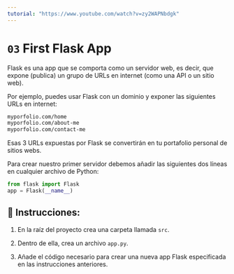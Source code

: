 ```yaml
---
tutorial: "https://www.youtube.com/watch?v=zy2WAPNbdgk"
---
```


# `03` First Flask App

Flask es una app que se comporta como un servidor web, es decir, que expone (publica) un grupo de URLs en internet (como una API o un sitio web).

Por ejemplo, puedes usar Flask con un dominio y exponer las siguientes URLs en internet:

```txt
myporfolio.com/home
myporfolio.com/about-me
myporfolio.com/contact-me
```

Esas 3 URLs expuestas por Flask se convertirán en tu portafolio personal de sitios webs.

Para crear nuestro primer servidor debemos añadir las siguientes dos líneas en cualquier archivo de Python:

```python
from flask import Flask
app = Flask(__name__)
```

## 📝 Instrucciones:

1. En la raíz del proyecto crea una carpeta llamada `src`.

2. Dentro de ella, crea un archivo `app.py`. 

3. Añade el código necesario para crear una nueva app Flask especificada en las instrucciones anteriores.

